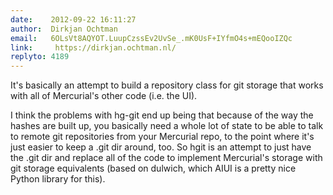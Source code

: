 ```yaml
---
date:    2012-09-22 16:11:27
author:  Dirkjan Ochtman
email:   6OLsVt8AQYOT.LuupCzssEv2UvSe_.mK0UsF+IYfmO4s+mEQooIZQc
link:     https://dirkjan.ochtman.nl/
replyto: 4189
---
```


It's basically an attempt to build a repository class for git storage
that works with all of Mercurial's other code (i.e. the UI).

I think the problems with hg-git end up being that because of the way
the hashes are built up, you basically need a whole lot of state to be
able to talk to remote git repositories from your Mercurial repo, to
the point where it's just easier to keep a .git dir around, too. So
hgit is an attempt to just have the .git dir and replace all of the
code to implement Mercurial's storage with git storage equivalents
(based on dulwich, which AIUI is a pretty nice Python library for
this).
